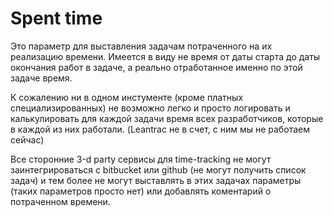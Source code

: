 # Spent time

Это параметр для выставления задачам потраченного на их реализацию времени.
Имеется в виду не время от даты старта до даты окончания работ в задаче,
а реально отработанное именно по этой задаче время.

К сожалению ни в одном инстументе (кроме платных специализированных)
не возможно легко и просто логировать и калькулировать для каждой задачи
время всех разработчиков, которые в каждой из них работали. 
(Leantrac не в счет, с ним мы не работаем сейчас)

Все сторонние 3-d party сервисы для time-tracking не могут заинтегрироваться с bitbucket 
или github (не могут получить список задач) 
и тем более не могут выставлять в этих задачах параметры (таких параметров просто нет) 
или добавлять коментарий о потраченном времени.